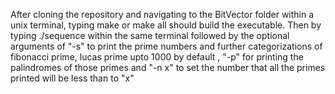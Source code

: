 After cloning the repository and navigating to the BitVector folder within a unix terminal,
typing make or make all should build the executable. Then by typing ./sequence within the
same terminal followed by the optional arguments of "-s" to print the prime numbers and further 
categorizations of fibonacci prime, lucas prime upto 1000 by default , "-p" for printing the 
palindromes of those primes and "-n x" to set the number that all the primes printed will
be less than to "x"